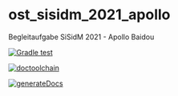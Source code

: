 # ost_sisidm_2021_apollo
Begleitaufgabe SiSidM 2021 - Apollo Baidou

[![Gradle test](https://github.com/rocko/ost_sisidm_2021_apollo/actions/workflows/gradle_test.yml/badge.svg)](https://github.com/rocko/ost_sisidm_2021_apollo/actions/workflows/gradle_test.yml)

[![doctoolchain](https://github.com/rocko/ost_sisidm_2021_apollo/actions/workflows/doctoolchain.yml/badge.svg)](https://github.com/rocko/ost_sisidm_2021_apollo/actions/workflows/doctoolchain.yml)

[![generateDocs](https://github.com/rocko/ost_sisidm_2021_apollo/actions/workflows/generateDocs.yml/badge.svg)](https://github.com/rocko/ost_sisidm_2021_apollo/actions/workflows/generateDocs.yml)
